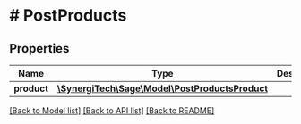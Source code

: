 # # PostProducts

## Properties

Name | Type | Description | Notes
------------ | ------------- | ------------- | -------------
**product** | [**\SynergiTech\Sage\Model\PostProductsProduct**](PostProductsProduct.md) |  |

[[Back to Model list]](../../README.md#models) [[Back to API list]](../../README.md#endpoints) [[Back to README]](../../README.md)
